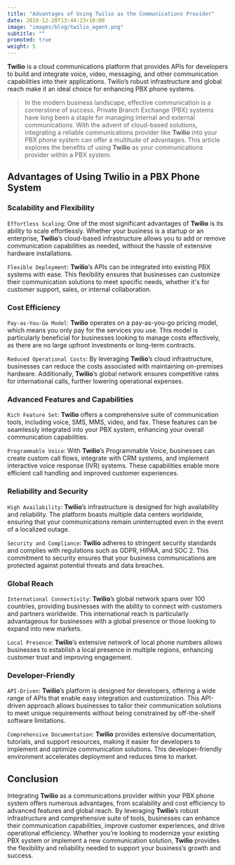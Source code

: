 ```yaml
---
title: "Advantages of Using Twilio as the Communications Provider"
date: 2018-12-20T13:44:23+10:00
image: "images/blog/twilio_agent.png"
subtitle: ""
promoted: true
weight: 5
---
```



**Twilio** is a cloud communications platform that provides APIs for developers to build and integrate voice, video, messaging, and other communication capabilities into their applications. Twilio’s robust infrastructure and global reach make it an ideal choice for enhancing PBX phone systems.

> In the modern business landscape, effective communication is a cornerstone of success. Private Branch Exchange (PBX) systems have long been a staple for managing internal and external communications. With the advent of cloud-based solutions, integrating a reliable communications provider like **Twilio** into your PBX phone system can offer a multitude of advantages. This article explores the benefits of using **Twilio** as your communications provider within a PBX system.


## Advantages of Using **Twilio** in a PBX Phone System

### Scalability and Flexibility

`Effortless Scaling`: One of the most significant advantages of **Twilio** is its ability to scale effortlessly. Whether your business is a startup or an enterprise, **Twilio**’s cloud-based infrastructure allows you to add or remove communication capabilities as needed, without the hassle of extensive hardware installations.

`Flexible Deployment`: **Twilio**’s APIs can be integrated into existing PBX systems with ease. This flexibility ensures that businesses can customize their communication solutions to meet specific needs, whether it's for customer support, sales, or internal collaboration.

### Cost Efficiency

`Pay-as-You-Go Model`: **Twilio** operates on a pay-as-you-go pricing model, which means you only pay for the services you use. This model is particularly beneficial for businesses looking to manage costs effectively, as there are no large upfront investments or long-term contracts.

`Reduced Operational Costs`: By leveraging **Twilio**’s cloud infrastructure, businesses can reduce the costs associated with maintaining on-premises hardware. Additionally, **Twilio**’s global network ensures competitive rates for international calls, further lowering operational expenses.

### Advanced Features and Capabilities

`Rich Feature Set`: **Twilio** offers a comprehensive suite of communication tools, including voice, SMS, MMS, video, and fax. These features can be seamlessly integrated into your PBX system, enhancing your overall communication capabilities.

`Programmable Voice`: With **Twilio**’s Programmable Voice, businesses can create custom call flows, integrate with CRM systems, and implement interactive voice response (IVR) systems. These capabilities enable more efficient call handling and improved customer experiences.

### Reliability and Security

`High Availability`: **Twilio**’s infrastructure is designed for high availability and reliability. The platform boasts multiple data centers worldwide, ensuring that your communications remain uninterrupted even in the event of a localized outage.

`Security and Compliance`: **Twilio** adheres to stringent security standards and complies with regulations such as GDPR, HIPAA, and SOC 2. This commitment to security ensures that your business communications are protected against potential threats and data breaches.

### Global Reach

`International Connectivity`: **Twilio**’s global network spans over 100 countries, providing businesses with the ability to connect with customers and partners worldwide. This international reach is particularly advantageous for businesses with a global presence or those looking to expand into new markets.

`Local Presence`: **Twilio**’s extensive network of local phone numbers allows businesses to establish a local presence in multiple regions, enhancing customer trust and improving engagement.

### Developer-Friendly

`API-Driven`: **Twilio**’s platform is designed for developers, offering a wide range of APIs that enable easy integration and customization. This API-driven approach allows businesses to tailor their communication solutions to meet unique requirements without being constrained by off-the-shelf software limitations.

`Comprehensive Documentation`: **Twilio** provides extensive documentation, tutorials, and support resources, making it easier for developers to implement and optimize communication solutions. This developer-friendly environment accelerates deployment and reduces time to market.

## Conclusion

Integrating **Twilio** as a communications provider within your PBX phone system offers numerous advantages, from scalability and cost efficiency to advanced features and global reach. By leveraging **Twilio**’s robust infrastructure and comprehensive suite of tools, businesses can enhance their communication capabilities, improve customer experiences, and drive operational efficiency. Whether you’re looking to modernize your existing PBX system or implement a new communication solution, **Twilio** provides the flexibility and reliability needed to support your business’s growth and success.
